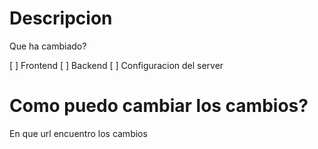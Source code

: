 # Descripcion
Que ha cambiado?

[ ] Frontend
[ ] Backend
[ ] Configuracion del server

# Como puedo cambiar los cambios?
En que url encuentro los cambios
